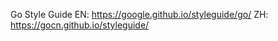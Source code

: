 Go Style Guide
    EN: https://google.github.io/styleguide/go/
    ZH: https://gocn.github.io/styleguide/